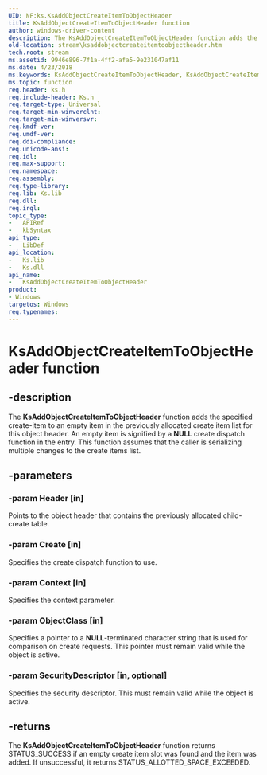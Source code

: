 ```yaml
---
UID: NF:ks.KsAddObjectCreateItemToObjectHeader
title: KsAddObjectCreateItemToObjectHeader function
author: windows-driver-content
description: The KsAddObjectCreateItemToObjectHeader function adds the specified create-item to an empty item in the previously allocated create item list for this object header.
old-location: stream\ksaddobjectcreateitemtoobjectheader.htm
tech.root: stream
ms.assetid: 9946e896-7f1a-4ff2-afa5-9e231047af11
ms.date: 4/23/2018
ms.keywords: KsAddObjectCreateItemToObjectHeader, KsAddObjectCreateItemToObjectHeader function [Streaming Media Devices], ks/KsAddObjectCreateItemToObjectHeader, ksfunc_de112daa-c37a-4d5b-b646-5fc45fd8ae1c.xml, stream.ksaddobjectcreateitemtoobjectheader
ms.topic: function
req.header: ks.h
req.include-header: Ks.h
req.target-type: Universal
req.target-min-winverclnt: 
req.target-min-winversvr: 
req.kmdf-ver: 
req.umdf-ver: 
req.ddi-compliance: 
req.unicode-ansi: 
req.idl: 
req.max-support: 
req.namespace: 
req.assembly: 
req.type-library: 
req.lib: Ks.lib
req.dll: 
req.irql: 
topic_type:
-	APIRef
-	kbSyntax
api_type:
-	LibDef
api_location:
-	Ks.lib
-	Ks.dll
api_name:
-	KsAddObjectCreateItemToObjectHeader
product:
- Windows
targetos: Windows
req.typenames: 
---
```


# KsAddObjectCreateItemToObjectHeader function


## -description


The <b>KsAddObjectCreateItemToObjectHeader</b> function adds the specified create-item to an empty item in the previously allocated create item list for this object header. An empty item is signified by a <b>NULL</b> create dispatch function in the entry. This function assumes that the caller is serializing multiple changes to the create items list.


## -parameters




### -param Header [in]

Points to the object header that contains the previously allocated child- create table.


### -param Create [in]

Specifies the create dispatch function to use.


### -param Context [in]

Specifies the context parameter.


### -param ObjectClass [in]

Specifies a pointer to a <b>NULL</b>-terminated character string that is used for comparison on create requests. This pointer must remain valid while the object is active.


### -param SecurityDescriptor [in, optional]

Specifies the security descriptor. This must remain valid while the object is active.


## -returns



The <b>KsAddObjectCreateItemToObjectHeader</b> function returns STATUS_SUCCESS if an empty create item slot was found and the item was added. If unsuccessful, it returns STATUS_ALLOTTED_SPACE_EXCEEDED.



